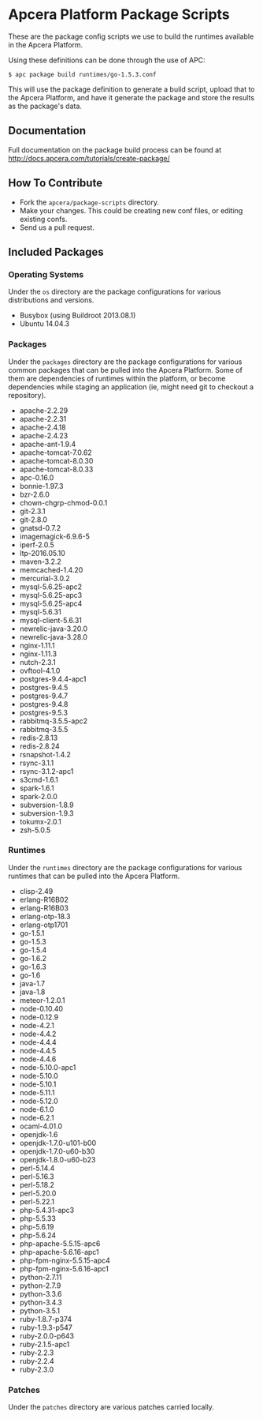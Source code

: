# Apcera Platform Package Scripts

These are the package config scripts we use to build the runtimes available in the Apcera Platform.

Using these definitions can be done through the use of APC:

```console
$ apc package build runtimes/go-1.5.3.conf
```

This will use the package definition to generate a build script, upload that to
the Apcera Platform, and have it generate the package and store the results as the
package's data.

## Documentation

Full documentation on the package build process can be found at http://docs.apcera.com/tutorials/create-package/

## How To Contribute

* Fork the `apcera/package-scripts` directory.
* Make your changes. This could be creating new conf files, or editing existing confs.
* Send us a pull request.

## Included Packages

### Operating Systems

Under the `os` directory are the package configurations for various
distributions and versions.

* Busybox (using Buildroot 2013.08.1)
* Ubuntu 14.04.3

### Packages

Under the `packages` directory are the package configurations for various common
packages that can be pulled into the Apcera Platform. Some of them are dependencies of
runtimes within the platform, or become dependencies while staging an
application (ie, might need git to checkout a repository).

* apache-2.2.29
* apache-2.2.31
* apache-2.4.18
* apache-2.4.23
* apache-ant-1.9.4
* apache-tomcat-7.0.62
* apache-tomcat-8.0.30
* apache-tomcat-8.0.33
* apc-0.16.0
* bonnie-1.97.3
* bzr-2.6.0
* chown-chgrp-chmod-0.0.1
* git-2.3.1
* git-2.8.0
* gnatsd-0.7.2
* imagemagick-6.9.6-5
* iperf-2.0.5
* ltp-2016.05.10
* maven-3.2.2
* memcached-1.4.20
* mercurial-3.0.2
* mysql-5.6.25-apc2
* mysql-5.6.25-apc3
* mysql-5.6.25-apc4
* mysql-5.6.31
* mysql-client-5.6.31
* newrelic-java-3.20.0
* newrelic-java-3.28.0
* nginx-1.11.1
* nginx-1.11.3
* nutch-2.3.1
* ovftool-4.1.0
* postgres-9.4.4-apc1
* postgres-9.4.5
* postgres-9.4.7
* postgres-9.4.8
* postgres-9.5.3
* rabbitmq-3.5.5-apc2
* rabbitmq-3.5.5
* redis-2.8.13
* redis-2.8.24
* rsnapshot-1.4.2
* rsync-3.1.1
* rsync-3.1.2-apc1
* s3cmd-1.6.1
* spark-1.6.1
* spark-2.0.0
* subversion-1.8.9
* subversion-1.9.3
* tokumx-2.0.1
* zsh-5.0.5

### Runtimes

Under the `runtimes` directory are the package configurations for various
runtimes that can be pulled into the Apcera Platform.

* clisp-2.49
* erlang-R16B02
* erlang-R16B03
* erlang-otp-18.3
* erlang-otp1701
* go-1.5.1
* go-1.5.3
* go-1.5.4
* go-1.6.2
* go-1.6.3
* go-1.6
* java-1.7
* java-1.8
* meteor-1.2.0.1
* node-0.10.40
* node-0.12.9
* node-4.2.1
* node-4.4.2
* node-4.4.4
* node-4.4.5
* node-4.4.6
* node-5.10.0-apc1
* node-5.10.0
* node-5.10.1
* node-5.11.1
* node-5.12.0
* node-6.1.0
* node-6.2.1
* ocaml-4.01.0
* openjdk-1.6
* openjdk-1.7.0-u101-b00
* openjdk-1.7.0-u60-b30
* openjdk-1.8.0-u60-b23
* perl-5.14.4
* perl-5.16.3
* perl-5.18.2
* perl-5.20.0
* perl-5.22.1
* php-5.4.31-apc3
* php-5.5.33
* php-5.6.19
* php-5.6.24
* php-apache-5.5.15-apc6
* php-apache-5.6.16-apc1
* php-fpm-nginx-5.5.15-apc4
* php-fpm-nginx-5.6.16-apc1
* python-2.7.11
* python-2.7.9
* python-3.3.6
* python-3.4.3
* python-3.5.1
* ruby-1.8.7-p374
* ruby-1.9.3-p547
* ruby-2.0.0-p643
* ruby-2.1.5-apc1
* ruby-2.2.3
* ruby-2.2.4
* ruby-2.3.0

### Patches

Under the `patches` directory are various patches carried locally.
